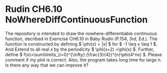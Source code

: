 # Rudin CH6.10 NoWhereDiffContinuousFunction
The repository is intended to draw the nowhere-differentiable continuous function, decribed in Exericise CH6.10 in Baby Rudin (P.154, 3rd, Ed.). The function is constructed by defining $ \phi(x) = |x| $ for $ -1 \leq x \leq 1 $. And Extend to all real $x$ by the periodicity $ \phi(x+2) =\phi(x) $. Further, define $ f(x)=\sum\limits_{i=0}^{\infty} (\frac{3}{4})^{n}\phi(4^nx) $.
Please comment if my plot is correct.
Also, the program takes long time for large n. Is there any way that we can improve it?
